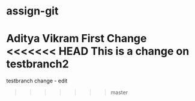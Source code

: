# assign-git
Aditya Vikram
First Change
<<<<<<< HEAD
This is a change on testbranch2
=======
testbranch change - edit 
>>>>>>> master
